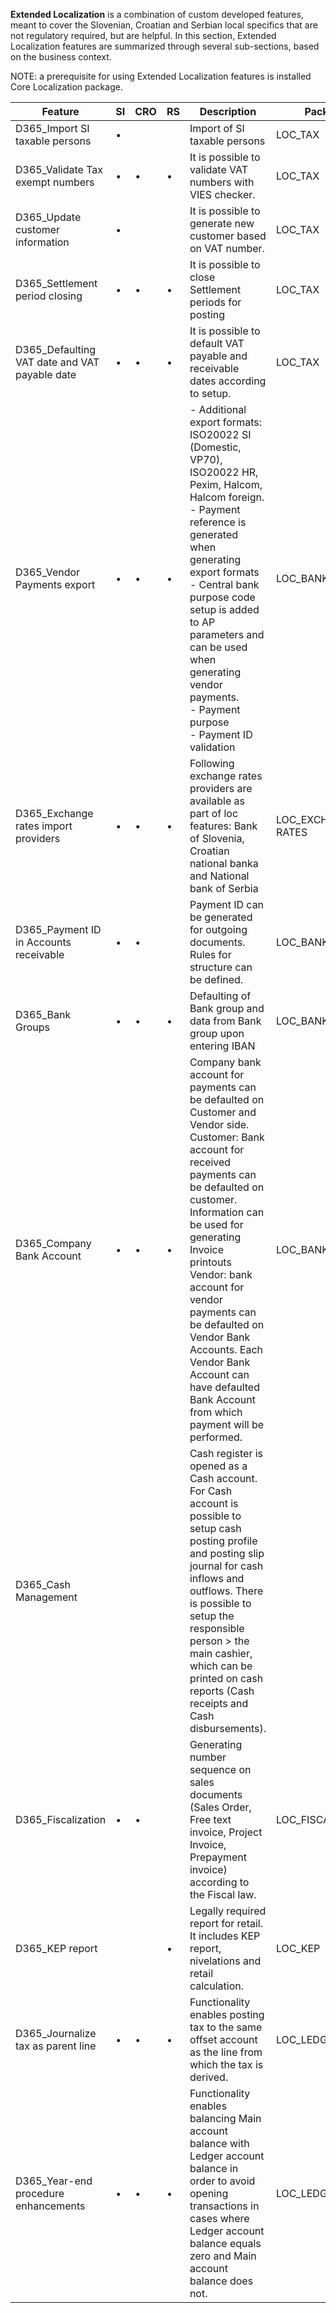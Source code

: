 
**Extended Localization** is a combination of custom developed features, meant to cover the Slovenian, Croatian and Serbian local specifics that are not regulatory required, but are helpful. In this section, Extended Localization features are summarized through several sub-sections, based on the business context.

NOTE: a prerequisite for using Extended Localization features  is installed Core Localization package.

|**Feature** | **SI** |**CRO**  | **RS** | **Description** | **Package** | **Note** |
|--|--|--|--|--|-|--|
|D365_Import SI taxable persons  | • |  |  |Import of SI taxable persons  |LOC_TAX|  |
|D365_Validate Tax exempt numbers  |•  | • | • | It is possible to validate  VAT numbers with VIES checker. |LOC_TAX  |  |
|D365_Update customer information | • |  |  |It is possible to generate new customer based on VAT number.  |LOC_TAX  |  |
|D365_Settlement period closing | • | • | • |It is possible to close Settlement periods for posting  |LOC_TAX  |  |
|D365_Defaulting VAT date and VAT payable date  |•  | • | • |It is possible to default VAT payable and receivable dates according to setup.  |LOC_TAX  |  |
|D365_Vendor Payments export  |•  |•  |•  | - Additional export formats: ISO20022 SI (Domestic, VP70), ISO20022 HR, Pexim, Halcom, Halcom foreign.<br> - Payment reference is generated when generating export formats<br> -  Central bank purpose code setup is added to AP parameters and can be used when generating vendor payments.<br> - Payment purpose<br> - Payment ID validation  |LOC_BANK  |  |
|D365_Exchange rates import providers  |•  |•  |•  |Following exchange rates providers are available as part of loc features: Bank of Slovenia,  Croatian national banka and National bank of Serbia  |LOC_EXCHANGE RATES|  |
|D365_Payment ID in Accounts receivable  |•  | • |  |Payment ID can be generated for outgoing documents. Rules for structure can be defined.  |LOC_BANK  |  |
|D365_Bank Groups  | • | • |•  |Defaulting of Bank group and data from Bank group  upon entering IBAN  |LOC_BANK  |  |
|D365_Company Bank Account  | • |•  |•  |Company bank account for payments can be defaulted  on Customer and Vendor side.<br> Customer: Bank account for received payments can be defaulted on customer. Information can be used for generating Invoice printouts<br>Vendor: bank account for vendor payments can be defaulted on Vendor Bank Accounts. Each Vendor Bank Account can have defaulted Bank Account from which payment will be performed.  |LOC_BANK  |  |
|D365_Cash Management  |  |  |  |Cash register is opened as a Cash account. For Cash account is possible to setup cash posting profile and posting slip journal for cash inflows and outflows. There is possible to setup the responsible person > the main cashier, which can be printed on cash reports (Cash receipts and Cash disbursements).  |  |Not available for versions after 7.3  |
|D365_Fiscalization  |•  |•  |  |Generating number sequence on sales documents (Sales Order, Free text invoice, Project Invoice, Prepayment invoice) according to the Fiscal law.   |LOC_FISCALIZATION|  |
|D365_KEP report  |  |  | • |Legally required report for retail. It includes KEP report, nivelations and retail calculation.   |LOC_KEP  |  |
|D365_Journalize tax as parent line  | • | • | • |Functionality enables posting tax to the same offset account as the line from which the tax is derived.  |LOC_LEDGER|  |
|D365_Year-end procedure enhancements  |•  |•  | • |Functionality enables balancing Main account balance with Ledger account balance in order to avoid opening transactions in cases where Ledger account balance equals zero and Main account balance does not.   |LOC_LEDGER|  |